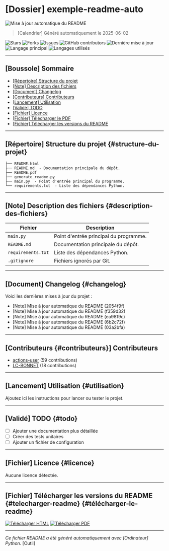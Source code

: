 # [Dossier] exemple-readme-auto

![Mise à jour automatique du README](https://github.com/LC-BONNET/exemple-readme-auto/actions/workflows/update-readme.yml/badge.svg)

> [Calendrier]️ Généré automatiquement le 2025-06-02

![Stars](https://img.shields.io/github/stars/LC-BONNET/exemple-readme-auto?style=social)
![Forks](https://img.shields.io/github/forks/LC-BONNET/exemple-readme-auto?style=social)
![Issues](https://img.shields.io/github/issues/LC-BONNET/exemple-readme-auto)
![GitHub contributors](https://img.shields.io/github/contributors/LC-BONNET/exemple-readme-auto)
![Dernière mise à jour](https://img.shields.io/github/last-commit/LC-BONNET/exemple-readme-auto)
![Langage principal](https://img.shields.io/github/languages/top/LC-BONNET/exemple-readme-auto)
![Langages utilisés](https://img.shields.io/github/languages/count/LC-BONNET/exemple-readme-auto)

---

## [Boussole] Sommaire

- [[Répertoire] Structure du projet](structure-du-projet)
- [[Note] Description des fichiers](description-des-fichiers)
- [[Document] Changelog](changelog)
- [[Contributeurs] Contributeurs](contributeurs)
- [[Lancement] Utilisation](utilisation)
- [[Validé] TODO](todo)
- [[Fichier] Licence](licence)
- [[Fichier] Télécharger le PDF](telecharger-le-pdf)
- [[Fichier] Télécharger les versions du README](telecharger-le-readme)

---

## [Répertoire] Structure du projet {#structure-du-projet}
```
├── README.html
├── README.md  - Documentation principale du dépôt.
├── README.pdf
├── generate_readme.py
├── main.py  - Point d'entrée principal du programme.
└── requirements.txt  - Liste des dépendances Python.
```

---

## [Note] Description des fichiers {#description-des-fichiers}

| Fichier | Description |
|--------|-------------|
| `main.py` | Point d'entrée principal du programme. |
| `README.md` | Documentation principale du dépôt. |
| `requirements.txt` | Liste des dépendances Python. |
| `.gitignore` | Fichiers ignorés par Git. |

---

## [Document] Changelog {#changelog}

Voici les dernières mises à jour du projet :

- [Note] Mise à jour automatique du README (2054f9f)
- [Note] Mise à jour automatique du README (f359d32)
- [Note] Mise à jour automatique du README (ea9819c)
- [Note] Mise à jour automatique du README (6b2c72f)
- [Note] Mise à jour automatique du README (03a2bfa)

---

## [Contributeurs {#contributeurs}] Contributeurs

- [actions-user](https://github.com/actions-user) (59 contributions)
- [LC-BONNET](https://github.com/LC-BONNET) (18 contributions)

---

## [Lancement] Utilisation {#utilisation}

Ajoutez ici les instructions pour lancer ou tester le projet.

---

## [Validé] TODO {#todo}

- [ ] Ajouter une documentation plus détaillée
- [ ] Créer des tests unitaires
- [ ] Ajouter un fichier de configuration

---

## [Fichier] Licence {#licence}

Aucune licence détectée.

---

## [Fichier] Télécharger les versions du README {#telecharger-readme} {#télécharger-le-readme}

[![Télécharger HTML](https://img.shields.io/badge/README-HTML-blue?logo=html5)](./README.html) [![Télécharger PDF](https://img.shields.io/badge/README-PDF-red?logo=adobeacrobatreader)](./README.pdf)

---

*Ce fichier README a été généré automatiquement avec [Ordinateur] Python.* [Outil]️
